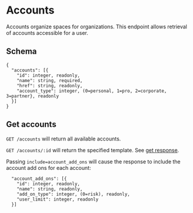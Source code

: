 Accounts
========

Accounts organize spaces for organizations.  This endpoint allows retrieval of accounts accessible for a user.

Schema  <a name='schema'><a>
------------
```
{
  "accounts": [{
    "id": integer, readonly,
    "name": string, required,
    "href": string, readonly,
    "account_type": integer, (0=personal, 1=pro, 2=corporate, 3=partner}, readonly
  }]
}
```


Get accounts
------------
`GET /accounts` will return all available accounts.

`GET /accounts/:id` will return the specified template. See [get response](responses.md#get).

Passing `include=account_add_ons` will cause the response to include the account add ons for each account:
```
  "account_add_ons": [{
    "id": integer, readonly,
    "name": string, readonly,
    "add_on_type": integer, (0=risk), readonly,
    "user_limit": integer, readonly
  }]
```
